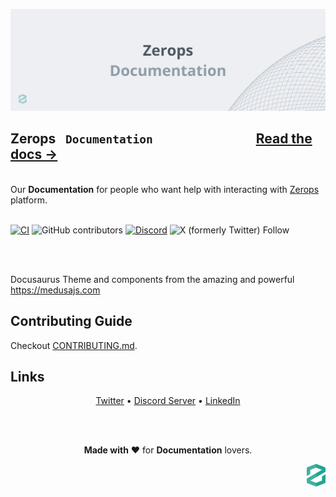![Docs cover](https://github.com/zeropsio/recipe-shared-assets/blob/main/covers/svg/cover-docs.svg)


<h2>Zerops <code>&nbsp;Documentation&nbsp;</code>&nbsp;&nbsp;&nbsp;&nbsp;&nbsp;&nbsp;&nbsp;&nbsp;&nbsp;&nbsp;&nbsp;&nbsp;&nbsp;&nbsp;&nbsp;&nbsp;&nbsp;&nbsp;&nbsp;&nbsp;&nbsp;&nbsp;&nbsp;&nbsp;&nbsp;&nbsp;&nbsp;&nbsp;&nbsp;&nbsp;&nbsp;<a href="https://docs.zerops.io/" target="_blank">Read the docs →</a>
</h2>
  <br/>
Our <b>Documentation</b> for people who want help with interacting with <a href="https://zerops.io/" target="_blank">Zerops</a> platform.

<br/>
<br />

[![CI](https://img.shields.io/github/actions/workflow/status/zeropsio/docs/build.yml?labelColor=EDEFF3&color=8F9DA8)](https://github.com/zeropsio/docs/actions/workflows/build.yml)
![GitHub contributors](https://img.shields.io/github/contributors/zeropsio/docs?labelColor=EDEFF3&color=8F9DA8)
[![Discord](https://img.shields.io/discord/735781031147208777?labelColor=EDEFF3&color=8F9DA8)](https://discord.gg/xxzmJSDKPT)
![X (formerly Twitter) Follow](https://img.shields.io/twitter/follow/zeropsio)

<br/>

<br/>




Docusaurus Theme and components from the amazing and powerful https://medusajs.com



## Contributing Guide

Checkout [CONTRIBUTING.md](https://github.com/zeropsio/docs/blob/main/CONTRIBUTING.md).


## Links

<p align="center">
  <a href="https://astro.github.io/microvm.nix/">Twitter</a>
  •
  <a href="https://matrix.to/#/#microvm.nix:envs.net">Discord Server</a>
  •
  <a href="./CHANGELOG.md">LinkedIn</a>
</p>

<br/>
<br/>

<p align="center">
<b>Made with</b> ❤️ for <b>Documentation</b> lovers.
<br/>
</p>

<p align="end"><img height="36" src="https://github.com/zeropsio/recipe-shared-assets/blob/main/logos/zerops-green.svg" ></p>
